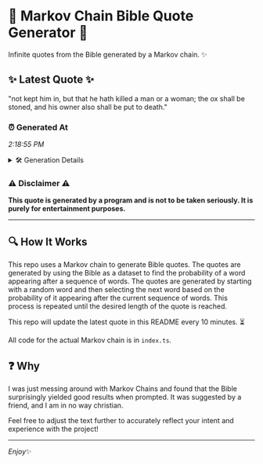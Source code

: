 # 📖 Markov Chain Bible Quote Generator 📖

Infinite quotes from the Bible generated by a Markov chain. ✨

## ✨ Latest Quote ✨
"not kept him in, but that he hath killed a man or a woman; the ox shall be stoned, and his owner also shall be put to death."

### ⏰ Generated At
*2:18:55 PM*

<details>
    <summary>🛠️ Generation Details</summary>
    <p>
        <strong>🌱 Seed:</strong> not<br>
        <strong>🔄 Iterations:</strong> 27<br>
        <strong>📜 Context History:</strong><br>[ not ]: kept<br>[ not, kept ]: him<br>[ not, kept, him ]: in,<br>[ not, kept, him, in, ]: but<br>[ not, kept, him, in,, but ]: that<br>[ not, kept, him, in,, but, that ]: he<br>[ kept, him, in,, but, that, he ]: hath<br>[ him, in,, but, that, he, hath ]: killed<br>[ in,, but, that, he, hath, killed ]: a<br>[ but, that, he, hath, killed, a ]: man<br>[ that, he, hath, killed, a, man ]: or<br>[ he, hath, killed, a, man, or ]: a<br>[ hath, killed, a, man, or, a ]: woman;<br>[ killed, a, man, or, a, woman; ]: the<br>[ a, man, or, a, woman;, the ]: ox<br>[ man, or, a, woman;, the, ox ]: shall<br>[ or, a, woman;, the, ox, shall ]: be<br>[ a, woman;, the, ox, shall, be ]: stoned,<br>[ woman;, the, ox, shall, be, stoned, ]: and<br>[ the, ox, shall, be, stoned,, and ]: his<br>[ ox, shall, be, stoned,, and, his ]: owner<br>[ shall, be, stoned,, and, his, owner ]: also<br>[ be, stoned,, and, his, owner, also ]: shall<br>[ stoned,, and, his, owner, also, shall ]: be<br>[ and, his, owner, also, shall, be ]: put<br>[ his, owner, also, shall, be, put ]: to<br>[ owner, also, shall, be, put, to ]: death.<br>
    </p>
</details>

### ⚠️ Disclaimer ⚠️
**This quote is generated by a program and is not to be taken seriously. It is purely for entertainment purposes.**

---

## 🔍 How It Works

This repo uses a Markov chain to generate Bible quotes. The quotes are generated by using the Bible as a dataset to find the probability of a word appearing after a sequence of words. The quotes are generated by starting with a random word and then selecting the next word based on the probability of it appearing after the current sequence of words. This process is repeated until the desired length of the quote is reached.

This repo will update the latest quote in this README every 10 minutes. ⏳

All code for the actual Markov chain is in `index.ts`.

## ❓ Why

I was just messing around with Markov Chains and found that the Bible surprisingly yielded good results when prompted. 
It was suggested by a friend, and I am in no way christian.

Feel free to adjust the text further to accurately reflect your intent and experience with the project!

---

*Enjoy*✨
